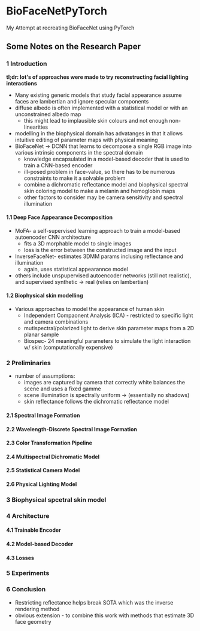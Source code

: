 # BioFaceNetPyTorch
My Attempt at recreating BioFaceNet using PyTorch

## Some Notes on the Research Paper
### 1 Introduction
**tl;dr: lot's of approaches were made to try reconstructing facial lighting interactions**
* Many existing generic models that study facial appearance assume faces are lambertian and ignore specular components
* diffuse albedo is often implemented with a statistical model or with an unconstrained albedo map
  * this might lead to implausible skin colours and not enough non-linearities
* modelling in the biophysical domain has advatanges in that it allows intuitive editing of parameter maps with physical meaning
* BioFaceNet -> DCNN that learns to decompose a single RGB image into various intrinsic components in the spectral domain
  * knowledge encapsulated in a model-based decoder that is used to train a CNN-based encoder
  * ill-posed problem in face-value, so there has to be numerous constraints to make it a solvable problem
  * combine a dichromatic reflectance model and biophysical spectral skin coloring model to make a melanin and hemoglobin maps
  * other factors to consider may be camera sensitivity and spectral illumination
#### 1.1 Deep Face Appearance Decomposition
* MoFA- a self-supervised learning approach to train a model-based autoencoder CNN architecture
  * fits a 3D morphable model to single images
  * loss is the error between the constructed image and the input
* InverseFaceNet- estimates 3DMM params inclusing reflectance and illumination
  * again, uses statistical appearannce model
* others include unspupervised autoencoder networks (still not realistic), and supervised synthetic -> real (relies on lambertian)
#### 1.2 Biophysical skin modelling
* Various approaches to model the appearance of human skin
  * Independent Compaonent Analysis (ICA) - restricted to specific light and camera combinations
  * mutispectral/polarized light to derive skin parameter maps from a 2D planar sample
  * Biospec- 24 meaningful parameters to simulate the light interaction w/ skin (computationally expensive)

### 2 Preliminaries
* number of assumptions:
  * images are captured by camera that correctly white balances the scene and uses a fixed gamme
  * scene illumination is spectrally uniform -> (essentially no shadows)
  * skin reflectance follows the dichromatic reflectance model
#### 2.1 Spectral Image Formation
#### 2.2 Wavelength-Discrete Spectral Image Formation
#### 2.3 Color Transformation Pipeline
#### 2.4 Multispectral Dichromatic Model
#### 2.5 Statistical Camera Model
#### 2.6 Physical Lighting Model

### 3 Biophysical spcetral skin model

### 4 Architecture
#### 4.1 Trainable Encoder
#### 4.2 Model-based Decoder
#### 4.3 Losses

### 5 Experiments

### 6 Conclusion
* Restricting reflectance helps break SOTA which was the inverse rendering method
* obvious extension - to combine this work with methods that estimate 3D face geometry
